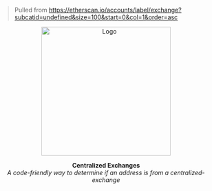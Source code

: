 > Pulled from https://etherscan.io/accounts/label/exchange?subcatid=undefined&size=100&start=0&col=1&order=asc

<p align="center">
  <a><img src="https://etherscan.io/images/logo-ether.png?v=0.0.2" title="Logo" width="300"/></a>
</p>
<p align="center">
  <b>
    Centralized Exchanges
  </b>
  <br>
  <i>A code-friendly way to determine if an address is from a centralized-exchange</i>
  <br>
</p>
